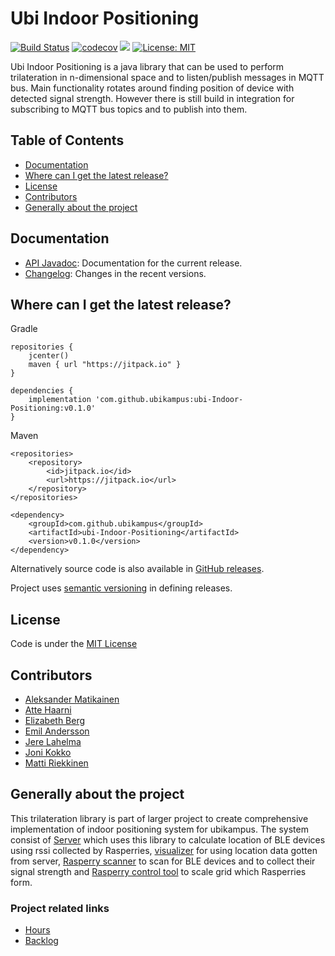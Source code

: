 # Ubi Indoor Positioning

[![Build Status](https://travis-ci.org/ubikampus/ubi-Indoor-Positioning.svg?branch=master)](https://travis-ci.org/ubikampus/ubi-Indoor-Positioning)
[![codecov](https://codecov.io/gh/ubikampus/ubi-Indoor-Positioning/branch/master/graph/badge.svg)](https://codecov.io/gh/ubikampus/ubi-Indoor-Positioning)
[![](https://jitpack.io/v/ubikampus/ubi-Indoor-Positioning.svg)](https://jitpack.io/#ubikampus/ubi-Indoor-Positioning)
[![License: MIT](https://img.shields.io/badge/License-MIT-green.svg)](https://opensource.org/licenses/MIT)

Ubi Indoor Positioning is a java library that can be used to perform trilateration in n-dimensional space and to listen/publish messages in MQTT bus. Main functionality rotates around finding position of device with detected signal strength. However there is still build in integration for subscribing to MQTT bus topics and to publish into them.

## Table of Contents <a name="table-of-contents"/>

*  [Documentation](#documentation)
*  [Where can I get the latest release?](#where-can-i-get-the-latest-release)
*  [License](#license)
*  [Contributors](#contributors)
*  [Generally about the project](#generally-about-the-project)

## Documentation

<!-- replace javadoc link with this when next release out: https://javadoc.jitpack.io/com/github/ubikampus/ubi-Indoor-Positioning/latest/javadoc/ -->
* [API Javadoc](https://javadoc.jitpack.io/com/github/ubikampus/ubi-Indoor-Positioning/feature~README-1767b69a64-1/javadoc/): Documentation for the current release.
* [Changelog](https://github.com/ubikampus/ubi-Indoor-Positioning/blob/master/CHANGELOG.md): Changes in the recent versions.

## Where can I get the latest release?

Gradle

```
repositories {
    jcenter()
    maven { url "https://jitpack.io" }
}

dependencies {
    implementation 'com.github.ubikampus:ubi-Indoor-Positioning:v0.1.0'
}
```

Maven

```
<repositories>
	<repository>
	    <id>jitpack.io</id>
	    <url>https://jitpack.io</url>
    </repository>
</repositories>
	
<dependency>
    <groupId>com.github.ubikampus</groupId>
    <artifactId>ubi-Indoor-Positioning</artifactId>
    <version>v0.1.0</version>
</dependency>
```

Alternatively source code is also available in [GitHub releases](https://github.com/ubikampus/ubi-Indoor-Positioning/releases).

Project uses [semantic versioning](https://semver.org/) in defining releases.

## License

Code is under the [MIT License](https://github.com/ubikampus/ubi-Indoor-Positioning/blob/master/LICENSE)

## Contributors

* [Aleksander Matikainen](https://github.com/alemati)
* [Atte Haarni](https://github.com/Ajhaa)
* [Elizabeth Berg](https://github.com/reykjaviks)
* [Emil Andersson](https://github.com/andeem)
* [Jere Lahelma](https://github.com/je-l)
* [Joni Kokko](https://github.com/Jhoneagle)
* [Matti Riekkinen](https://github.com/mriekkin)

## Generally about the project

This trilateration library is part of larger project to create comprehensive implementation of indoor positioning system for ubikampus. 
The system consist of [Server](https://github.com/ubikampus/server_program) which uses this library to calculate location of BLE devices using rssi collected by Rasperries, 
[visualizer](https://github.com/ubikampus/bluetooth-dev-visualizer) for using location data gotten from server, 
[Rasperry scanner](https://github.com/ubikampus/bluetooth-raspberry-scanner) to scan for BLE devices and to collect their signal strength and 
[Rasperry control tool](https://github.com/ubikampus/raspberry-config-cli) to scale grid which Rasperries form.

### Project related links

* [Hours](https://docs.google.com/spreadsheets/d/1pgeD1oTm5cBeNS73Hs8ie4iGBln6UkSQHe_rVjXCOTo/edit?usp=sharing)
* [Backlog](https://docs.google.com/spreadsheets/d/1dOJzTgOaNfIl2t6UdaIPswVt-OaKmjpm_03oe0t5R6o/edit?usp=sharing)


